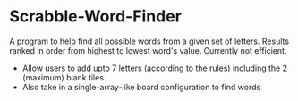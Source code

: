 # Scrabble-Word-Finder
A program to help find all possible words from a given set of letters. Results ranked in order from highest to lowest word's value. Currently not efficient.

+ Allow users to add upto 7 letters (according to the rules) including the 2 (maximum) blank tiles
+ Also take in a single-array-like board configuration to find words

